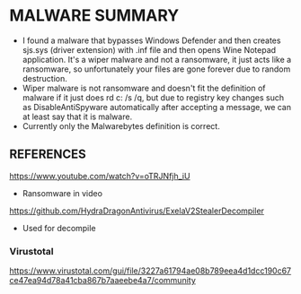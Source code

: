 # MALWARE SUMMARY 
- I found a malware that bypasses Windows Defender and then creates sjs.sys (driver extension) with .inf file and then opens Wine Notepad application. It's a wiper malware and not a ransomware, it just acts like a ransomware, so unfortunately your files are gone forever due to random destruction.
- Wiper malware is not ransomware and doesn't fit the definition of malware if it just does rd c: /s /q, but due to registry key changes such as DisableAntiSpyware automatically after accepting a message, we can at least say that it is malware.
- Currently only the Malwarebytes definition is correct. 

## REFERENCES

https://www.youtube.com/watch?v=oTRJNfjh_iU
- Ransomware in video

https://github.com/HydraDragonAntivirus/ExelaV2StealerDecompiler
- Used for decompile

### Virustotal

https://www.virustotal.com/gui/file/3227a61794ae08b789eea4d1dcc190c67ce47ea94d78a41cba867b7aaeebe4a7/community
 